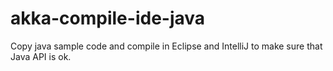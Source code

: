 # akka-compile-ide-java
Copy java sample code and compile in Eclipse and IntelliJ to make sure that Java API is ok.
